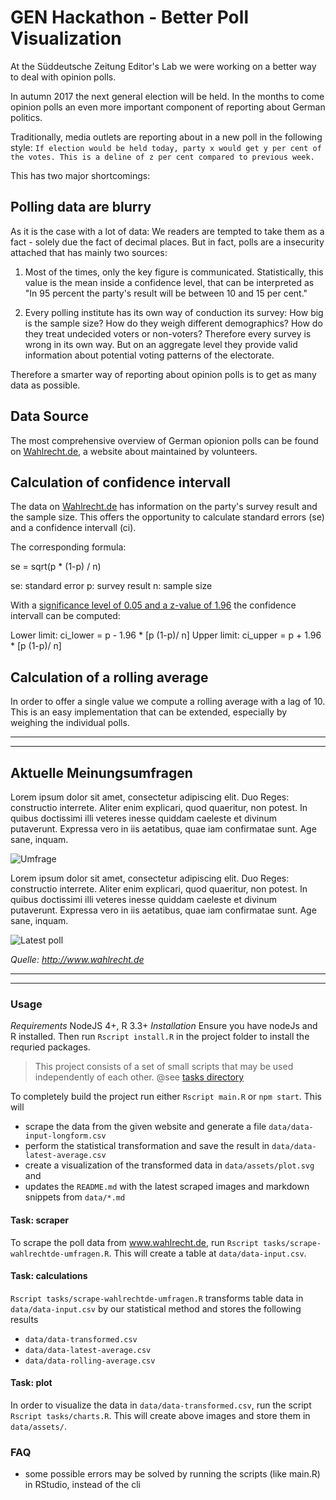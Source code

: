 # GEN Hackathon - Better Poll Visualization

At the Süddeutsche Zeitung Editor's Lab we were working on a better way to deal with opinion polls. 

In autumn 2017 the next general election will be held. In the months to come opinion polls an even more important component of reporting about German politics. 

Traditionally, media outlets are reporting about in a new poll in the following style: `If election would be held today, party x would get y per cent of the votes. This is a deline of z per cent compared to previous week.`

This has two major shortcomings:

## Polling data are blurry

As it is the case with a lot of data: We readers are tempted to take them as a fact - solely due the fact of decimal places. But in fact, polls are a insecurity attached that has mainly two sources:

1. Most of the times, only the key figure is communicated. Statistically, this value is the mean inside a confidence level, that can be interpreted as "In 95 percent the party's result will be between 10 and 15 per cent." 

2. Every polling institute has its own way of conduction its survey: How big is the sample size? How do they weigh different demographics? How do they treat undecided voters or non-voters? Therefore every survey is wrong in its own way. But on an aggregate level they provide valid information about potential voting patterns of the electorate. 

Therefore a smarter way of reporting about opinion polls is to get as many data as possible. 


## Data Source

The most comprehensive overview of German opionion polls can be found on [Wahlrecht.de](http://www.wahlrecht.de), a website about maintained by volunteers. 

## Calculation of confidence intervall

The data on [Wahlrecht.de](http://wahlrecht.de) has information on the party's survey result and the sample size. This offers the opportunity to calculate standard errors (se) and a confidence intervall (ci). 

The corresponding formula: 

se = sqrt(p * (1-p) / n)

se: standard error
p: survey result
n: sample size

With a [significance level of 0.05 and a z-value of 1.96](http://www.sjsu.edu/faculty/gerstman/StatPrimer/t-table.pdf) the confidence intervall can be computed: 

Lower limit: ci_lower = p - 1.96 * [p (1-p)/ n] 
Upper limit: ci_upper = p + 1.96 * [p (1-p)/ n]

## Calculation of a rolling average

In order to offer a single value we compute a rolling average with a lag of 10. This is an easy implementation that can be extended, especially by weighing the individual polls. 











---

---

## Aktuelle Meinungsumfragen

Lorem ipsum dolor sit amet, consectetur adipiscing elit. Duo Reges: constructio interrete. Aliter enim explicari, quod quaeritur, non potest. In quibus doctissimi illi veteres inesse quiddam caeleste et divinum putaverunt. Expressa vero in iis aetatibus, quae iam confirmatae sunt. Age sane, inquam.

![Umfrage](https://raw.githubusercontent.com/sueddeutsche/gen-better-polls/master/data/assets/plot-rolling.png)

Lorem ipsum dolor sit amet, consectetur adipiscing elit. Duo Reges: constructio interrete. Aliter enim explicari, quod quaeritur, non potest. In quibus doctissimi illi veteres inesse quiddam caeleste et divinum putaverunt. Expressa vero in iis aetatibus, quae iam confirmatae sunt. Age sane, inquam.


![Latest poll](https://raw.githubusercontent.com/sueddeutsche/gen-better-polls/master/data/assets/current-polls.png)


_Quelle: http://www.wahlrecht.de_


---

---



### Usage

*Requirements* NodeJS 4+, R 3.3+
*Installation* Ensure you have nodeJs and R installed. Then run `Rscript install.R` in the project folder to install 
the requried packages.

> This project consists of a set of small scripts that may be used independently of each other. @see [tasks directory](./tasks)

To completely build the project run either `Rscript main.R` or `npm start`. This will

- scrape the data from the given website and generate a file `data/data-input-longform.csv`
- perform the statistical transformation and save the result in `data/data-latest-average.csv`
- create a visualization of the transformed data in `data/assets/plot.svg` and
- updates the `README.md` with the latest scraped images and markdown snippets from `data/*.md`

 
#### Task: scraper

To scrape the poll data from www.wahlrecht.de, run `Rscript tasks/scrape-wahlrechtde-umfragen.R`. This will create
a table at `data/data-input.csv`.


#### Task: calculations

`Rscript tasks/scrape-wahlrechtde-umfragen.R` transforms table data in `data/data-input.csv` by our statistical method
and stores the following results

- `data/data-transformed.csv`
- `data/data-latest-average.csv`
- `data/data-rolling-average.csv`


#### Task: plot

In order to visualize the data in `data/data-transformed.csv`, run the script `Rscript tasks/charts.R`. This will create
above images and store them in `data/assets/`.


### FAQ

- some possible errors may be solved by running the scripts (like main.R) in RStudio, instead of the cli




